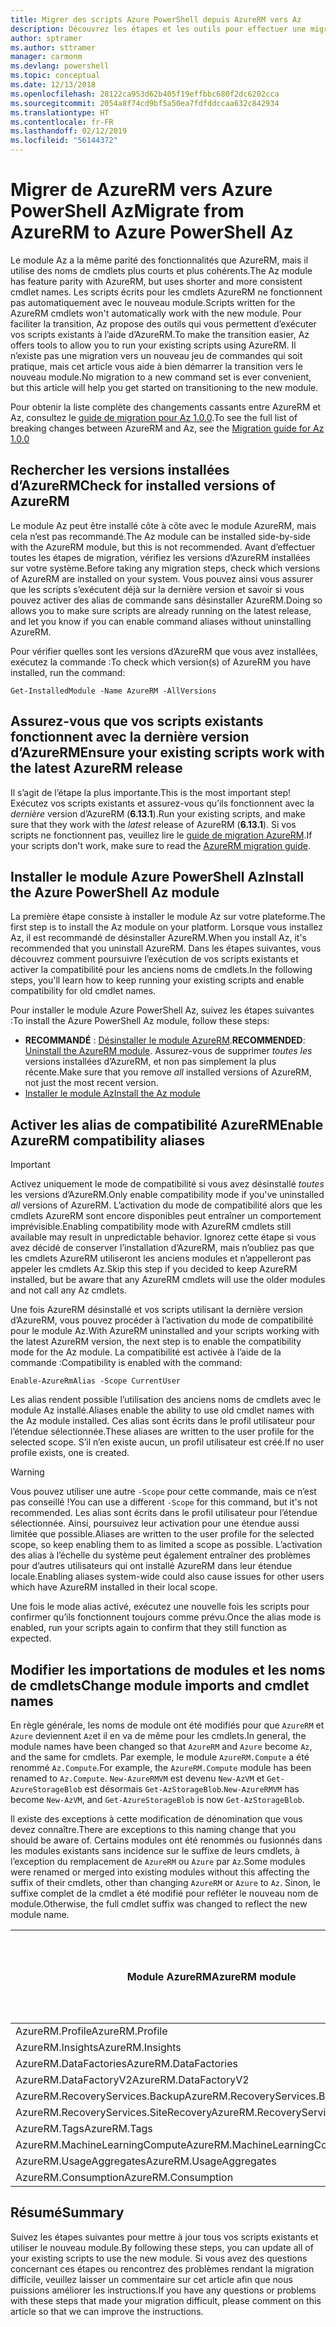 ```yaml
---
title: Migrer des scripts Azure PowerShell depuis AzureRM vers Az
description: Découvrez les étapes et les outils pour effectuer une migration des scripts à partir du module AzureRM vers le nouveau module Az.
author: sptramer
ms.author: sttramer
manager: carmonm
ms.devlang: powershell
ms.topic: conceptual
ms.date: 12/13/2018
ms.openlocfilehash: 28122ca953d62b405f19effbbc680f2dc6202cca
ms.sourcegitcommit: 2054a8f74cd9bf5a50ea7fdfddccaa632c842934
ms.translationtype: HT
ms.contentlocale: fr-FR
ms.lasthandoff: 02/12/2019
ms.locfileid: "56144372"
---
```

# <a name="migrate-from-azurerm-to-azure-powershell-az"></a><span data-ttu-id="fc642-103">Migrer de AzureRM vers Azure PowerShell Az</span><span class="sxs-lookup"><span data-stu-id="fc642-103">Migrate from AzureRM to Azure PowerShell Az</span></span>

<span data-ttu-id="fc642-104">Le module Az a la même parité des fonctionnalités que AzureRM, mais il utilise des noms de cmdlets plus courts et plus cohérents.</span><span class="sxs-lookup"><span data-stu-id="fc642-104">The Az module has feature parity with AzureRM, but uses shorter and more consistent cmdlet names.</span></span>
<span data-ttu-id="fc642-105">Les scripts écrits pour les cmdlets AzureRM ne fonctionnent pas automatiquement avec le nouveau module.</span><span class="sxs-lookup"><span data-stu-id="fc642-105">Scripts written for the AzureRM cmdlets won't automatically work with the new module.</span></span> <span data-ttu-id="fc642-106">Pour faciliter la transition, Az propose des outils qui vous permettent d’exécuter vos scripts existants à l’aide d’AzureRM.</span><span class="sxs-lookup"><span data-stu-id="fc642-106">To make the transition easier, Az offers tools to allow you to run your existing scripts using AzureRM.</span></span> <span data-ttu-id="fc642-107">Il n’existe pas une migration vers un nouveau jeu de commandes qui soit pratique, mais cet article vous aide à bien démarrer la transition vers le nouveau module.</span><span class="sxs-lookup"><span data-stu-id="fc642-107">No migration to a new command set is ever convenient, but this article will help you get started on transitioning to the new module.</span></span>

<span data-ttu-id="fc642-108">Pour obtenir la liste complète des changements cassants entre AzureRM et Az, consultez le [guide de migration pour Az 1.0.0](migrate-az-1.0.0.md).</span><span class="sxs-lookup"><span data-stu-id="fc642-108">To see the full list of breaking changes between AzureRM and Az, see the [Migration guide for Az 1.0.0](migrate-az-1.0.0.md)</span></span>

## <a name="check-for-installed-versions-of-azurerm"></a><span data-ttu-id="fc642-109">Rechercher les versions installées d’AzureRM</span><span class="sxs-lookup"><span data-stu-id="fc642-109">Check for installed versions of AzureRM</span></span>

<span data-ttu-id="fc642-110">Le module Az peut être installé côte à côte avec le module AzureRM, mais cela n’est pas recommandé.</span><span class="sxs-lookup"><span data-stu-id="fc642-110">The Az module can be installed side-by-side with the AzureRM module, but this is not recommended.</span></span> <span data-ttu-id="fc642-111">Avant d’effectuer toutes les étapes de migration, vérifiez les versions d’AzureRM installées sur votre système.</span><span class="sxs-lookup"><span data-stu-id="fc642-111">Before taking any migration steps, check which versions of AzureRM are installed on your system.</span></span> <span data-ttu-id="fc642-112">Vous pouvez ainsi vous assurer que les scripts s’exécutent déjà sur la dernière version et savoir si vous pouvez activer des alias de commande sans désinstaller AzureRM.</span><span class="sxs-lookup"><span data-stu-id="fc642-112">Doing so allows you to make sure scripts are already running on the latest release, and let you know if you can enable command aliases without uninstalling AzureRM.</span></span>

<span data-ttu-id="fc642-113">Pour vérifier quelles sont les versions d’AzureRM que vous avez installées, exécutez la commande :</span><span class="sxs-lookup"><span data-stu-id="fc642-113">To check which version(s) of AzureRM you have installed, run the command:</span></span>

```powershell-interactive
Get-InstalledModule -Name AzureRM -AllVersions
```

## <a name="ensure-your-existing-scripts-work-with-the-latest-azurerm-release"></a><span data-ttu-id="fc642-114">Assurez-vous que vos scripts existants fonctionnent avec la dernière version d’AzureRM</span><span class="sxs-lookup"><span data-stu-id="fc642-114">Ensure your existing scripts work with the latest AzureRM release</span></span>

<span data-ttu-id="fc642-115">Il s’agit de l’étape la plus importante.</span><span class="sxs-lookup"><span data-stu-id="fc642-115">This is the most important step!</span></span> <span data-ttu-id="fc642-116">Exécutez vos scripts existants et assurez-vous qu’ils fonctionnent avec la _dernière_ version d’AzureRM (__6.13.1__).</span><span class="sxs-lookup"><span data-stu-id="fc642-116">Run your existing scripts, and make sure that they work with the _latest_ release of AzureRM (__6.13.1__).</span></span> <span data-ttu-id="fc642-117">Si vos scripts ne fonctionnent pas, veuillez lire le [guide de migration AzureRM](/powershell/azure/azurerm/migration-guide.6.0.0).</span><span class="sxs-lookup"><span data-stu-id="fc642-117">If your scripts don't work, make sure to read the [AzureRM migration guide](/powershell/azure/azurerm/migration-guide.6.0.0).</span></span>

## <a name="install-the-azure-powershell-az-module"></a><span data-ttu-id="fc642-118">Installer le module Azure PowerShell Az</span><span class="sxs-lookup"><span data-stu-id="fc642-118">Install the Azure PowerShell Az module</span></span>

<span data-ttu-id="fc642-119">La première étape consiste à installer le module Az sur votre plateforme.</span><span class="sxs-lookup"><span data-stu-id="fc642-119">The first step is to install the Az module on your platform.</span></span> <span data-ttu-id="fc642-120">Lorsque vous installez Az, il est recommandé de désinstaller AzureRM.</span><span class="sxs-lookup"><span data-stu-id="fc642-120">When you install Az, it's recommended that you uninstall AzureRM.</span></span> <span data-ttu-id="fc642-121">Dans les étapes suivantes, vous découvrez comment poursuivre l’exécution de vos scripts existants et activer la compatibilité pour les anciens noms de cmdlets.</span><span class="sxs-lookup"><span data-stu-id="fc642-121">In the following steps, you'll learn how to keep running your existing scripts and enable compatibility for old cmdlet names.</span></span>

<span data-ttu-id="fc642-122">Pour installer le module Azure PowerShell Az, suivez les étapes suivantes :</span><span class="sxs-lookup"><span data-stu-id="fc642-122">To install the Azure PowerShell Az module, follow these steps:</span></span>

* <span data-ttu-id="fc642-123">__RECOMMANDÉ__ : [Désinstaller le module AzureRM](/powershell/azure/uninstall-az-ps#uninstall-the-azurerm-module).</span><span class="sxs-lookup"><span data-stu-id="fc642-123">__RECOMMENDED__: [Uninstall the AzureRM module](/powershell/azure/uninstall-az-ps#uninstall-the-azurerm-module).</span></span>
  <span data-ttu-id="fc642-124">Assurez-vous de supprimer _toutes les_ versions installées d’AzureRM, et non pas simplement la plus récente.</span><span class="sxs-lookup"><span data-stu-id="fc642-124">Make sure that you remove _all_ installed versions of AzureRM, not just the most recent version.</span></span>
* [<span data-ttu-id="fc642-125">Installer le module Az</span><span class="sxs-lookup"><span data-stu-id="fc642-125">Install the Az module</span></span>](install-az-ps.md)

## <a name="a-namealiasesenable-azurerm-compatibility-aliases"></a><span data-ttu-id="fc642-126"><a name="aliases"/>Activer les alias de compatibilité AzureRM</span><span class="sxs-lookup"><span data-stu-id="fc642-126"><a name="aliases"/>Enable AzureRM compatibility aliases</span></span> 

> [!IMPORTANT]
>
> <span data-ttu-id="fc642-127">Activez uniquement le mode de compatibilité si vous avez désinstallé _toutes_ les versions d’AzureRM.</span><span class="sxs-lookup"><span data-stu-id="fc642-127">Only enable compatibility mode if you've uninstalled _all_ versions of AzureRM.</span></span> <span data-ttu-id="fc642-128">L’activation du mode de compatibilité alors que les cmdlets AzureRM sont encore disponibles peut entraîner un comportement imprévisible.</span><span class="sxs-lookup"><span data-stu-id="fc642-128">Enabling compatibility mode with AzureRM cmdlets still available may result in unpredictable behavior.</span></span> <span data-ttu-id="fc642-129">Ignorez cette étape si vous avez décidé de conserver l’installation d’AzureRM, mais n’oubliez pas que les cmdlets AzureRM utiliseront les anciens modules et n’appelleront pas appeler les cmdlets Az.</span><span class="sxs-lookup"><span data-stu-id="fc642-129">Skip this step if you decided to keep AzureRM installed, but be aware that any AzureRM cmdlets will use the older modules and not call any Az cmdlets.</span></span>

<span data-ttu-id="fc642-130">Une fois AzureRM désinstallé et vos scripts utilisant la dernière version d’AzureRM, vous pouvez procéder à l’activation du mode de compatibilité pour le module Az.</span><span class="sxs-lookup"><span data-stu-id="fc642-130">With AzureRM uninstalled and your scripts working with the latest AzureRM version, the next step is to enable the compatibility mode for the Az module.</span></span> <span data-ttu-id="fc642-131">La compatibilité est activée à l’aide de la commande :</span><span class="sxs-lookup"><span data-stu-id="fc642-131">Compatibility is enabled with the command:</span></span>

```powershell-interactive
Enable-AzureRmAlias -Scope CurrentUser
```

<span data-ttu-id="fc642-132">Les alias rendent possible l’utilisation des anciens noms de cmdlets avec le module Az installé.</span><span class="sxs-lookup"><span data-stu-id="fc642-132">Aliases enable the ability to use old cmdlet names with the Az module installed.</span></span> <span data-ttu-id="fc642-133">Ces alias sont écrits dans le profil utilisateur pour l’étendue sélectionnée.</span><span class="sxs-lookup"><span data-stu-id="fc642-133">These aliases are written to the user profile for the selected scope.</span></span> <span data-ttu-id="fc642-134">S’il n’en existe aucun, un profil utilisateur est créé.</span><span class="sxs-lookup"><span data-stu-id="fc642-134">If no user profile exists, one is created.</span></span>

> [!WARNING]
>
> <span data-ttu-id="fc642-135">Vous pouvez utiliser une autre `-Scope` pour cette commande, mais ce n’est pas conseillé !</span><span class="sxs-lookup"><span data-stu-id="fc642-135">You can use a different `-Scope` for this command, but it's not recommended.</span></span> <span data-ttu-id="fc642-136">Les alias sont écrits dans le profil utilisateur pour l’étendue sélectionnée. Ainsi, poursuivez leur activation pour une étendue aussi limitée que possible.</span><span class="sxs-lookup"><span data-stu-id="fc642-136">Aliases are written to the user profile for the selected scope, so keep enabling them to as limited a scope as possible.</span></span> <span data-ttu-id="fc642-137">L’activation des alias à l’échelle du système peut également entraîner des problèmes pour d’autres utilisateurs qui ont installé AzureRM dans leur étendue locale.</span><span class="sxs-lookup"><span data-stu-id="fc642-137">Enabling aliases system-wide could also cause issues for other users which have AzureRM installed in their local scope.</span></span>

<span data-ttu-id="fc642-138">Une fois le mode alias activé, exécutez une nouvelle fois les scripts pour confirmer qu’ils fonctionnent toujours comme prévu.</span><span class="sxs-lookup"><span data-stu-id="fc642-138">Once the alias mode is enabled, run your scripts again to confirm that they still function as expected.</span></span> 

## <a name="change-module-imports-and-cmdlet-names"></a><span data-ttu-id="fc642-139">Modifier les importations de modules et les noms de cmdlets</span><span class="sxs-lookup"><span data-stu-id="fc642-139">Change module imports and cmdlet names</span></span>

<span data-ttu-id="fc642-140">En règle générale, les noms de module ont été modifiés pour que `AzureRM` et `Azure` deviennent `Az`et il en va de même pour les cmdlets.</span><span class="sxs-lookup"><span data-stu-id="fc642-140">In general, the module names have been changed so that `AzureRM` and `Azure` become `Az`, and the same for cmdlets.</span></span>
<span data-ttu-id="fc642-141">Par exemple, le module `AzureRM.Compute` a été renommé `Az.Compute`.</span><span class="sxs-lookup"><span data-stu-id="fc642-141">For example, the `AzureRM.Compute` module has been renamed to `Az.Compute`.</span></span> <span data-ttu-id="fc642-142">`New-AzureRMVM` est devenu `New-AzVM` et `Get-AzureStorageBlob` est désormais `Get-AzStorageBlob`.</span><span class="sxs-lookup"><span data-stu-id="fc642-142">`New-AzureRMVM` has become `New-AzVM`, and `Get-AzureStorageBlob` is now `Get-AzStorageBlob`.</span></span>

<span data-ttu-id="fc642-143">Il existe des exceptions à cette modification de dénomination que vous devez connaître.</span><span class="sxs-lookup"><span data-stu-id="fc642-143">There are exceptions to this naming change that you should be aware of.</span></span> <span data-ttu-id="fc642-144">Certains modules ont été renommés ou fusionnés dans les modules existants sans incidence sur le suffixe de leurs cmdlets, à l’exception du remplacement de `AzureRM` ou `Azure` par `Az`.</span><span class="sxs-lookup"><span data-stu-id="fc642-144">Some modules were renamed or merged into existing modules without this affecting the suffix of their cmdlets, other than changing `AzureRM` or `Azure` to `Az`.</span></span> <span data-ttu-id="fc642-145">Sinon, le suffixe complet de la cmdlet a été modifié pour refléter le nouveau nom de module.</span><span class="sxs-lookup"><span data-stu-id="fc642-145">Otherwise, the full cmdlet suffix was changed to reflect the new module name.</span></span>

| <span data-ttu-id="fc642-146">Module AzureRM</span><span class="sxs-lookup"><span data-stu-id="fc642-146">AzureRM module</span></span> | <span data-ttu-id="fc642-147">Module Az</span><span class="sxs-lookup"><span data-stu-id="fc642-147">Az module</span></span> | <span data-ttu-id="fc642-148">Suffixe de cmdlet modifié ?</span><span class="sxs-lookup"><span data-stu-id="fc642-148">Cmdlet suffix changed?</span></span> |
|----------------|-----------|------------------------|
| <span data-ttu-id="fc642-149">AzureRM.Profile</span><span class="sxs-lookup"><span data-stu-id="fc642-149">AzureRM.Profile</span></span> | <span data-ttu-id="fc642-150">Az.Accounts</span><span class="sxs-lookup"><span data-stu-id="fc642-150">Az.Accounts</span></span> | <span data-ttu-id="fc642-151">OUI</span><span class="sxs-lookup"><span data-stu-id="fc642-151">Yes</span></span> |
| <span data-ttu-id="fc642-152">AzureRM.Insights</span><span class="sxs-lookup"><span data-stu-id="fc642-152">AzureRM.Insights</span></span> | <span data-ttu-id="fc642-153">Az.Monitor</span><span class="sxs-lookup"><span data-stu-id="fc642-153">Az.Monitor</span></span> | <span data-ttu-id="fc642-154">OUI</span><span class="sxs-lookup"><span data-stu-id="fc642-154">Yes</span></span> |
| <span data-ttu-id="fc642-155">AzureRM.DataFactories</span><span class="sxs-lookup"><span data-stu-id="fc642-155">AzureRM.DataFactories</span></span> | <span data-ttu-id="fc642-156">Az.DataFactory</span><span class="sxs-lookup"><span data-stu-id="fc642-156">Az.DataFactory</span></span> | <span data-ttu-id="fc642-157">OUI</span><span class="sxs-lookup"><span data-stu-id="fc642-157">Yes</span></span> |
| <span data-ttu-id="fc642-158">AzureRM.DataFactoryV2</span><span class="sxs-lookup"><span data-stu-id="fc642-158">AzureRM.DataFactoryV2</span></span> | <span data-ttu-id="fc642-159">Az.DataFactory</span><span class="sxs-lookup"><span data-stu-id="fc642-159">Az.DataFactory</span></span> | <span data-ttu-id="fc642-160">OUI</span><span class="sxs-lookup"><span data-stu-id="fc642-160">Yes</span></span> |
| <span data-ttu-id="fc642-161">AzureRM.RecoveryServices.Backup</span><span class="sxs-lookup"><span data-stu-id="fc642-161">AzureRM.RecoveryServices.Backup</span></span> | <span data-ttu-id="fc642-162">Az.RecoveryServices</span><span class="sxs-lookup"><span data-stu-id="fc642-162">Az.RecoveryServices</span></span> | <span data-ttu-id="fc642-163">Non </span><span class="sxs-lookup"><span data-stu-id="fc642-163">No</span></span> |
| <span data-ttu-id="fc642-164">AzureRM.RecoveryServices.SiteRecovery</span><span class="sxs-lookup"><span data-stu-id="fc642-164">AzureRM.RecoveryServices.SiteRecovery</span></span> | <span data-ttu-id="fc642-165">Az.RecoveryServices</span><span class="sxs-lookup"><span data-stu-id="fc642-165">Az.RecoveryServices</span></span> | <span data-ttu-id="fc642-166">Non </span><span class="sxs-lookup"><span data-stu-id="fc642-166">No</span></span> |
| <span data-ttu-id="fc642-167">AzureRM.Tags</span><span class="sxs-lookup"><span data-stu-id="fc642-167">AzureRM.Tags</span></span> | <span data-ttu-id="fc642-168">Az.Resources</span><span class="sxs-lookup"><span data-stu-id="fc642-168">Az.Resources</span></span> | <span data-ttu-id="fc642-169">Non </span><span class="sxs-lookup"><span data-stu-id="fc642-169">No</span></span> |
| <span data-ttu-id="fc642-170">AzureRM.MachineLearningCompute</span><span class="sxs-lookup"><span data-stu-id="fc642-170">AzureRM.MachineLearningCompute</span></span> | <span data-ttu-id="fc642-171">Az.MachineLearning</span><span class="sxs-lookup"><span data-stu-id="fc642-171">Az.MachineLearning</span></span> | <span data-ttu-id="fc642-172">Non </span><span class="sxs-lookup"><span data-stu-id="fc642-172">No</span></span> |
| <span data-ttu-id="fc642-173">AzureRM.UsageAggregates</span><span class="sxs-lookup"><span data-stu-id="fc642-173">AzureRM.UsageAggregates</span></span> | <span data-ttu-id="fc642-174">Az.Billing</span><span class="sxs-lookup"><span data-stu-id="fc642-174">Az.Billing</span></span> | <span data-ttu-id="fc642-175">Non </span><span class="sxs-lookup"><span data-stu-id="fc642-175">No</span></span> |
| <span data-ttu-id="fc642-176">AzureRM.Consumption</span><span class="sxs-lookup"><span data-stu-id="fc642-176">AzureRM.Consumption</span></span> | <span data-ttu-id="fc642-177">Az.Billing</span><span class="sxs-lookup"><span data-stu-id="fc642-177">Az.Billing</span></span> | <span data-ttu-id="fc642-178">Non </span><span class="sxs-lookup"><span data-stu-id="fc642-178">No</span></span> |

## <a name="summary"></a><span data-ttu-id="fc642-179">Résumé</span><span class="sxs-lookup"><span data-stu-id="fc642-179">Summary</span></span>

<span data-ttu-id="fc642-180">Suivez les étapes suivantes pour mettre à jour tous vos scripts existants et utiliser le nouveau module.</span><span class="sxs-lookup"><span data-stu-id="fc642-180">By following these steps, you can update all of your existing scripts to use the new module.</span></span> <span data-ttu-id="fc642-181">Si vous avez des questions concernant ces étapes ou rencontrez des problèmes rendant la migration difficile, veuillez laisser un commentaire sur cet article afin que nous puissions améliorer les instructions.</span><span class="sxs-lookup"><span data-stu-id="fc642-181">If you have any questions or problems with these steps that made your migration difficult, please comment on this article so that we can improve the instructions.</span></span>
